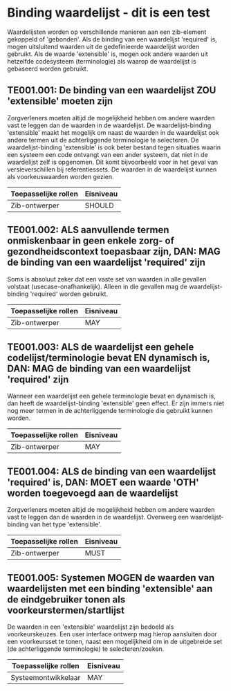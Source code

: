 ﻿# Binding waardelijst - dit is een test

Waardelijsten worden op verschillende manieren aan een zib-element gekoppeld of 'gebonden'. Als de binding van een
waardelijst 'required' is, mogen uitsluitend waarden uit de gedefinieerde waardelijst worden gebruikt. Als de waarde
'extensible' is, mogen ook andere  waarden uit hetzelfde codesysteem (terminologie) als waarop de waardelijst is
gebaseerd worden gebruikt.

## TE001.001: De binding van een waardelijst ZOU 'extensible' moeten zijn

Zorgverleners moeten altijd de mogelijkheid hebben om andere waarden vast te leggen dan de waarden in de waardelijst. De
waardelijst-binding 'extensible' maakt het mogelijk om naast de waarden in de waardelijst ook andere termen uit de
achterliggende terminologie te selecteren. De waardelijst-binding 'extensible' is ook beter bestand tegen situaties
waarin een systeem een code ontvangt van een ander systeem, dat niet in de waardelijst zelf is opgenomen. Dit komt
bijvoorbeeld voor in het geval van versieverschillen bij referentiessets. De waarden in de waardelijst kunnen als
voorkeuswaarden worden gezien.

| Toepasselijke rollen | Eisniveau |
|----------------------|-----------|
| Zib-ontwerper        | SHOULD    |

## TE001.002: ALS aanvullende termen onmiskenbaar in geen enkele zorg- of gezondheidscontext toepasbaar zijn, DAN: MAG de binding van een waardelijst 'required' zijn

Soms is absoluut zeker dat een vaste set van waarden in alle gevallen volstaat (usecase-onafhankelijk). Alleen in die
gevallen mag de waardelijst-binding 'required' worden gebruikt.

| Toepasselijke rollen | Eisniveau |
|----------------------|-----------|
| Zib-ontwerper        | MAY       |

## TE001.003: ALS de waardelijst een gehele codelijst/terminologie bevat EN dynamisch is, DAN: MAG de binding van een waardelijst 'required' zijn

Wanneer een waardelijst een gehele terminologie bevat en dynamisch is, dan heeft de waardelijst-binding 'extensible'
geen effect. Er zijn immers niet nog meer termen in de achterliggende terminologie die gebruikt kunnen worden.

| Toepasselijke rollen | Eisniveau |
|----------------------|-----------|
| Zib-ontwerper        | MAY       |

## TE001.004: ALS de binding van een waardelijst 'required' is, DAN: MOET een waarde 'OTH' worden toegevoegd aan de waardelijst

Zorgverleners moeten altijd de mogelijkheid hebben om andere waarden vast te leggen dan de waarden in de waardelijst.
Overweeg een waardelijst-binding van het type 'extensible'.

| Toepasselijke rollen | Eisniveau |
|----------------------|-----------|
| Zib-ontwerper        | MUST      |

## TE001.005: Systemen MOGEN de waarden van waardelijsten met een binding 'extensible' aan de eindgebruiker tonen als voorkeurstermen/startlijst

De waarden in een 'extensible' waardelijst zijn bedoeld als voorkeurskeuzes. Een user interface ontwerp mag hierop
aansluiten door een voorkeursset te tonen, naast een mogelijkheid om in de uitgebreide set (de achterliggende
terminologie) te selecteren/zoeken.

| Toepasselijke rollen | Eisniveau |
|----------------------|-----------|
| Systeemontwikkelaar  | MAY       |
